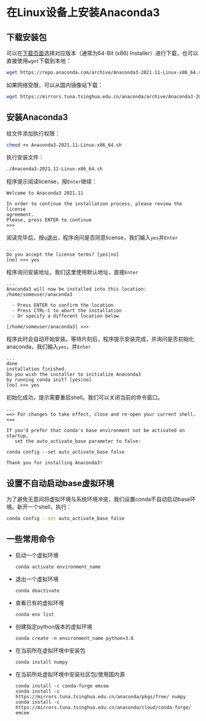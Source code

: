 # 在Linux设备上安装Anaconda3

## 下载安装包

可以在[下载页面](https://www.anaconda.com/products/distribution#Downloads)选择对应版本（通常为64-Bit (x86) Installer）进行下载，也可以直接使用`wget`下载到本地：
```bash
wget https://repo.anaconda.com/archive/Anaconda3-2021.11-Linux-x86_64.sh
```
如果网络受限，可以从国内镜像站下载：
```bash
wget https://mirrors.tuna.tsinghua.edu.cn/anaconda/archive/Anaconda3-2021.11-Linux-x86_64.sh
```

## 安装Anaconda3

给文件添加执行权限：
```bash
chmod +x Anaconda3-2021.11-Linux-x86_64.sh
```

执行安装文件：
```bash
./Anaconda3-2021.11-Linux-x86_64.sh
```
程序提示阅读license，按`Enter`继续：
```
Welcome to Anaconda3 2021.11

In order to continue the installation process, please review the license
agreement.
Please, press ENTER to continue
>>> 
```
阅读完毕后，按`q`退出，程序询问是否同意license，我们输入`yes`并`Enter`
```
...
Do you accept the license terms? [yes|no]
[no] >>> yes
```
程序询问安装地址，我们这里使用默认地址，直接`Enter`
```
...
Anaconda3 will now be installed into this location:
/home/someuser/anaconda3

  - Press ENTER to confirm the location
  - Press CTRL-C to abort the installation
  - Or specify a different location below

[/home/someuser/anaconda3] >>> 
```
程序此时会自动开始安装。等待片刻后，程序提示安装完成，并询问是否初始化anaconda，我们输入`yes`，并`Enter`
```
...
done
installation finished.
Do you wish the installer to initialize Anaconda3
by running conda init? [yes|no]
[no] >>> yes
```
初始化成功，提示需要重启shell。我们可以关闭当前的命令窗口。
```
...
==> For changes to take effect, close and re-open your current shell. <==

If you'd prefer that conda's base environment not be activated on startup, 
   set the auto_activate_base parameter to false: 

conda config --set auto_activate_base false

Thank you for installing Anaconda3!
```

## 设置不自动启动base虚拟环境

为了避免无意间将虚拟环境与系统环境冲突，我们设置conda不自动启动base环境。新开一个shell，执行：
```bash
conda config --set auto_activate_base false
```

## 一些常用命令

- 启动一个虚拟环境
    ```
    conda activate environment_name
    ```
- 退出一个虚拟环境
    ```
    conda deactivate
    ```
- 查看已有的虚拟环境
    ```
    conda env list
    ```
- 创建指定python版本的虚拟环境
    ```
    conda create -n environment_name python=3.6
    ```
- 在当前所在虚拟环境中安装包
    ```
    conda install numpy
    ```
- 在当前所处虚拟环境中安装社区包/使用国内源
    ```
    conda install -c conda-forge emcee
    conda install -c https://mirrors.tuna.tsinghua.edu.cn/anaconda/pkgs/free/ numpy
    conda install -c https://mirrors.tuna.tsinghua.edu.cn/anaconda/cloud/conda-forge/ emcee
    ```